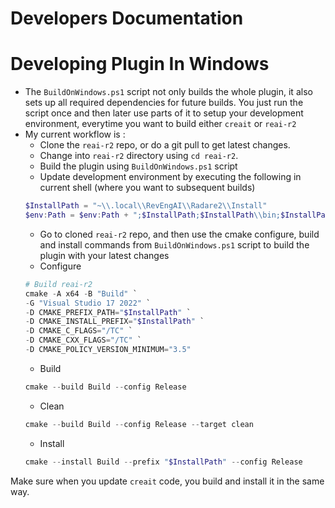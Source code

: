 # Developers Documentation

# Developing Plugin In Windows

- The `BuildOnWindows.ps1` script not only builds the whole plugin, it also sets up all required dependencies for
  future builds. You just run the script once and then later use parts of it to setup your development environment,
  everytime you want to build either `creait` or `reai-r2`
- My current workflow is :
  - Clone the `reai-r2` repo, or do a git pull to get latest changes.
  - Change into `reai-r2` directory using `cd reai-r2`.
  - Build the plugin using `BuildOnWindows.ps1` script
  - Update development environment by executing the following in current shell (where you want to subsequent builds)
  ```ps1
  $InstallPath = "~\\.local\\RevEngAI\\Radare2\\Install"
  $env:Path = $env:Path + ";$InstallPath;$InstallPath\\bin;$InstallPath\\lib"
  ```
  - Go to cloned `reai-r2` repo, and then use the cmake configure, build and install commands from `BuildOnWindows.ps1` script to build the plugin with your latest changes
  - Configure
  ```ps1
  # Build reai-r2
  cmake -A x64 -B "Build" `
  -G "Visual Studio 17 2022" `
  -D CMAKE_PREFIX_PATH="$InstallPath" `
  -D CMAKE_INSTALL_PREFIX="$InstallPath" `
  -D CMAKE_C_FLAGS="/TC" `
  -D CMAKE_CXX_FLAGS="/TC" `
  -D CMAKE_POLICY_VERSION_MINIMUM="3.5"
  ```
  - Build
  ```ps1
  cmake --build Build --config Release
  ```
  - Clean
  ```ps1
  cmake --build Build --config Release --target clean
  ```
  - Install
  ```ps1
  cmake --install Build --prefix "$InstallPath" --config Release
  ```

Make sure when you update `creait` code, you build and install it in the same way.
